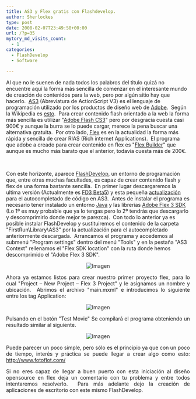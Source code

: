 ```yaml
---
title: AS3 y Flex gratis con Flashdevelop.
author: Sherlockes
type: post
date: 2008-02-07T23:49:58+00:00
url: /?p=35
mytory_md_visits_count:
  - 1
categories:
  - FlashDevelop
  - Software

---
```

Al que no le suenen de nada todos los palabros del titulo quiz&#225; no encuentre aqu&#237; la forma m&#225;s sencilla de comenzar en el interesante mundo de creaci&#243;n de contenidos para la web, pero por alg&#250;n sitio hay que hacerlo.&#160; <a href="http://www.adobe.com/devnet/actionscript/" target="_blank">AS3</a> (Abreviatura de ActionScript V3) es el lenguaje de programaci&#243;n utilizado por los productos de dise&#241;o web de <a href="http://www.adobe.com/es/" target="_blank">Adobe</a>.&#160; Seg&#250;n la Wikipedia es <a href="http://es.wikipedia.org/wiki/ActionScript" target="_blank">esto</a>.&#160; Para crear contenido flash orientado a la web la forma m&#225;s sencilla es utilizar "<a href="https://store2.adobe.com/cfusion/store/html/index.cfm?store=OLS-ES&event=displayProduct&categoryPath=/Applications/FlashP&distributionMethod=FULL" target="_blank">Adobe Flash CS3</a>" pero por desgracia cuesta casi 900&#8364; y aunque la burra se lo puede cargar, merece la pena buscar una alternativa gratuita.&#160; Por otro lado, <a href="http://www.adobe.com/es/products/flex/" target="_blank">Flex</a> es en la actualidad la forma m&#225;s r&#225;pida y sencilla de crear RIAS (Rich internet Applications).&#160; El programa que adobe a creado para crear contenido en flex es "<a href="https://store2.adobe.com/cfusion/store/html/index.cfm?store=OLS-ES&event=displayProduct&categoryPath=/Applications/FlexBuilder" target="_blank">Flex Builder</a>" que aunque es mucho m&#225;s barato que el anterior, todav&#237;a cuesta m&#225;s de 200&#8364;.

<!--more-->

&#160;

Con este horizonte, aparece <a href="http://www.flashdevelop.org/community/" target="_blank">FlashDevelop</a>, un entorno de programaci&#243;n que, entre otras muchas facultades, es capaz de crear contenido flash y flex de una forma bastante sencilla.&#160; En primer lugar descargaremos la ultima versi&#243;n (Actualmente es <a href="http://www.flashdevelop.org/downloads/releases/FlashDevelop-3.0.0-Beta5.exe" target="_blank">FD3 Beta5</a>) y esta peque&#241;a <a href="http://flashdevelop.org/downloads/releases/Flex3Beta3_AS3_intrinsics.zip" target="_blank">actualizaci&#243;n</a> para el autocompletado de c&#243;digo en AS3.&#160; Antes de instalar el programa es necesario tener instalado un entorno <a href="http://www.java.com/es/" target="_blank">Java</a> y las librer&#237;as <a href="http://labs.adobe.com/technologies/flex/sdk/flex3sdk.html" target="_blank">Adobe Flex 3 SDK</a> (Lo 1&#186; es muy probable que ya lo tengas pero lo 2&#186; tendr&#225;s que descargarlo y descomprimirlo donde mejor te parezca).&#160; Con todo lo anterior ya es posible instalar FlashDevelop y sustituiremos el contenido de la carpeta "FirstRun\Library\AS3" por la actualizaci&#243;n para el autocompletado anteriormente descargada.&#160; Arrancamos el programa y accedemos al submen&#250; "Program settings" dentro del men&#250; "Tools" y en la pesta&#241;a "AS3 Context" rellenamos el "Flex SDK location" con la ruta donde hemos descomprimido el "Adobe Flex 3 SDK".

<center>
  <img src="sherblog/wp-content/uploads/images/20080208_flashdevelop_settings.jpg" alt="Imagen" />
</center>

<p align="justify">
  Ahora ya estamos listos para crear nuestro primer proyecto flex, para lo cual "Project &#8211; New Project &#8211; Flex 3 Project" y le asignamos un nombre y ubicaci&#243;n.&#160; Abrimos el archivo "main.mxml" e introducimos lo siguiente entre los tag Application: <mx:Text text="Hola mundo."/>
</p>

<center>
  <img src="sherblog/wp-content/uploads/images/20080208_flashdevelop_sample.jpg" alt="Imagen" />
</center>

<p align="justify">
  Pulsando en el bot&#243;n "Test Movie" Se compilar&#225; el programa obteniendo un resultado similar al siguiente.
</p>

<center>
  <img src="sherblog/wp-content/uploads/images/20080208_flashdevelop_result.jpg" alt="Imagen" />
</center>

<p align="justify">
  Puede parecer un poco simple, pero s&#243;lo es el principio ya que con un poco de tiempo, inter&#233;s y pr&#225;ctica se puede llegar a crear algo como esto: <a title="http://www.fotoflot.com/" href="http://www.fotoflot.com/">http://www.fotoflot.com/</a>
</p>

<p align="justify">
  Si no eres capaz de llegar a buen puerto con esta iniciaci&#243;n al dise&#241;o opensource en flex deja un comentario con tu problema y entre todos intentaremos resolverlo.&#160; Para m&#225;s adelante dejo la creaci&#243;n de aplicaciones de escritorio con este mismo FlashDevelop.
</p>